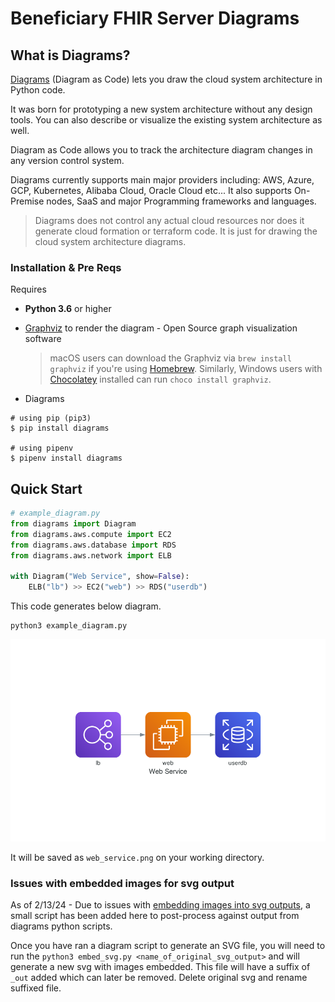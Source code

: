 # Beneficiary FHIR Server Diagrams

## What is Diagrams?

[Diagrams](https://diagrams.mingrammer.com/) (Diagram as Code) lets you draw the cloud system architecture in Python code.

It was born for prototyping a new system architecture without any design tools. You can also describe or visualize the existing system architecture as well.

Diagram as Code allows you to track the architecture diagram changes in any version control system.

Diagrams currently supports main major providers including: AWS, Azure, GCP, Kubernetes, Alibaba Cloud, Oracle Cloud etc... It also supports On-Premise nodes, SaaS and major Programming frameworks and languages.

> Diagrams does not control any actual cloud resources nor does it generate cloud formation or terraform code. It is just for drawing the cloud system architecture diagrams.

### Installation & Pre Reqs

Requires

- **Python 3.6** or higher
- [Graphviz](https://www.graphviz.org/) to render the diagram - Open Source graph visualization software

  > macOS users can download the Graphviz via `brew install graphviz` if you're using [Homebrew](https://brew.sh). Similarly, Windows users with [Chocolatey](https://chocolatey.org) installed can run `choco install graphviz`.

- Diagrams

```shell
# using pip (pip3)
$ pip install diagrams

# using pipenv
$ pipenv install diagrams
```

## Quick Start

```python
# example_diagram.py
from diagrams import Diagram
from diagrams.aws.compute import EC2
from diagrams.aws.database import RDS
from diagrams.aws.network import ELB

with Diagram("Web Service", show=False):
    ELB("lb") >> EC2("web") >> RDS("userdb")
```

This code generates below diagram.

```shell
python3 example_diagram.py
```

![web service diagram](./example/web_service.png)

It will be saved as `web_service.png` on your working directory.

### Issues with embedded images for svg output

 As of 2/13/24 - Due to issues with [embedding images into svg outputs](https://github.com/mingrammer/diagrams/issues/26), a small script has been added here to post-process against output from diagrams python scripts.

 Once you have ran a diagram script to generate an SVG file, you will need to run the `python3 embed_svg.py <name_of_original_svg_output>` and will generate a new svg with images embedded. This file will have a suffix of `_out` added which can later be removed. Delete original svg and rename suffixed file.
